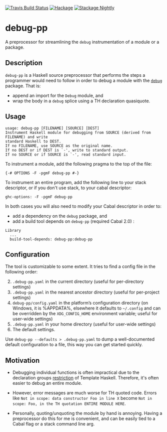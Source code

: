 [![Travis Build Status](https://travis-ci.org/pepeiborra/debug-pp.svg)](https://travis-ci.org/pepeiborra/debug-pp)
[![Hackage](https://img.shields.io/hackage/v/debug-pp.svg)](https://hackage.haskell.org/package/debug-pp)
[![Stackage Nightly](http://stackage.org/package/debug-pp/badge/nightly)](http://stackage.org/nightly/package/debug-pp)
# debug-pp

A preprocessor for streamlining the `debug` instrumentation of a module or a package.

Description
---------------

`debug-pp` is a Haskell source preprocessor that performs the steps a programmer would need to follow in order to debug a module with the [`debug`](http://hackage.haskell.org/package/debug) package. That is:
* append an import for the `Debug` module, and 
* wrap the body in a `debug` splice using a TH declaration quasiquote. 

Usage
--------
```
usage: debug-pp [FILENAME] [SOURCE] [DEST]
Instrument Haskell module for debugging from SOURCE (derived from FILENAME) and write
standard Haskell to DEST.
If no FILENAME, use SOURCE as the original name.
If no DEST or if DEST is `-', write to standard output.
If no SOURCE or if SOURCE is `-', read standard input.
```
To instrument a module, add the following pragma to the top of the file:
```
{-# OPTIONS -F -pgmF debug-pp #-}
```

To instrument an entire program, add the following line to your stack descriptor, or if you don't use stack, to your cabal descriptor:
```
ghc-options: -F -pgmF debug-pp
```

In both cases you will also need to modify your Cabal descriptor in order to:
* add a dependency on the `debug` package, and
* add a build tool depends on `debug-pp` (required Cabal 2.0) :
```
Library
  ...
  build-tool-depends: debug-pp:debug-pp
```
Configuration
-------------

The tool is customizable to some extent. It tries to find a config file in the
following order:

2. `.debug-pp.yaml` in the current directory (useful for per-directory
   settings)
3. `.debug-pp.yaml` in the nearest ancestor directory (useful for
   per-project settings)
4. `debug-pp/config.yaml` in the platform’s configuration directory
   (on Windows, it is %APPDATA%, elsewhere it defaults to `~/.config` and
   can be overridden by the `XDG_CONFIG_HOME` environment variable;
   useful for user-wide settings)
5. `.debug-pp.yaml` in your home directory (useful for user-wide
   settings)
6. The default settings.

Use `debug-pp --defaults > .debug-pp.yaml` to dump a
well-documented default configuration to a file, this way you can get started
quickly.

Motivation
-------------

* Debugging individual functions is often impractical due to the declaration groups [restriction](http://ghc.readthedocs.io/en/8.0.1/glasgow_exts.html#ghc-flag--XTemplateHaskellQuotes) of Template Haskell. Therefore, it's often easier to debug an entire module.

* However, error messages are much worse for TH quoted code. Errors like `Not in scope: data constructor Foo in line X` become `Not in scope: Foo, in the TH quotation ENTIRE MODULE HERE`. 

* Personally, quoting/unquoting the module by hand is annoying. Having a preprocessor do this for me is convenient, and can be easily tied to a Cabal flag or a stack command line arg.
